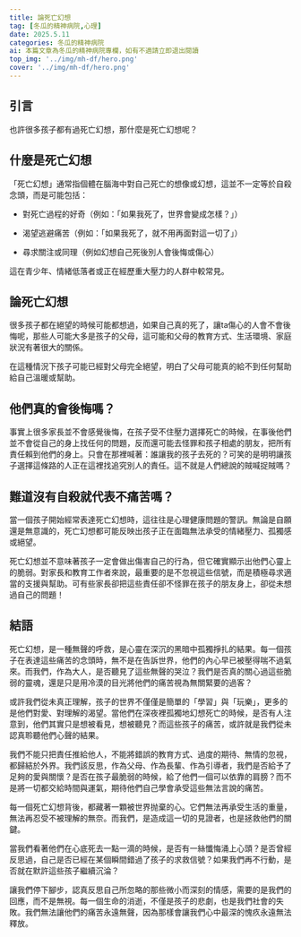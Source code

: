 ```yaml
---
title: 論死亡幻想
tag: [冬瓜的精神病院,心理]
date: 2025.5.11
categories: 冬瓜的精神病院
ai: 本篇文章為冬瓜的精神病院專欄，如有不適請立即退出閱讀
top_img: '../img/mh-df/hero.png'
cover: '../img/mh-df/hero.png'
---
```


## 引言

也許很多孩子都有過死亡幻想，那什麼是死亡幻想呢？

## 什麼是死亡幻想

「死亡幻想」通常指個體在腦海中對自己死亡的想像或幻想，這並不一定等於自殺念頭，而是可能包括：

- 對死亡過程的好奇（例如：「如果我死了，世界會變成怎樣？」）

- 渴望逃避痛苦（例如：「如果我死了，就不用再面對這一切了」）

- 尋求關注或同理（例如幻想自己死後別人會後悔或傷心）

這在青少年、情緒低落者或正在經歷重大壓力的人群中較常見。

## 論死亡幻想

很多孩子都在絕望的時候可能都想過，如果自己真的死了，讓ta傷心的人會不會後悔呢，那些人可能大多是孩子的父母，這可能和父母的教育方式、生活環境、家庭狀況有著很大的關係。

在這種情況下孩子可能已經對父母完全絕望，明白了父母可能真的給不到任何幫助給自己溫暖或幫助。

## 他們真的會後悔嗎？

事實上很多家長並不會感覺後悔，在孩子受不住壓力選擇死亡的時候，在事後他們並不會從自己的身上找任何的問題，反而還可能去怪罪和孩子相處的朋友，把所有責任賴到他們的身上。只會在那裡喊著：誰讓我的孩子去死的？可笑的是明明讓孩子選擇這條路的人正在這裡找追究別人的責任。這不就是人們總說的賊喊捉賊嗎？

## 難道沒有自殺就代表不痛苦嗎？

當一個孩子開始經常表達死亡幻想時，這往往是心理健康問題的警訊。無論是自願還是無意識的，死亡幻想都可能反映出孩子正在面臨無法承受的情緒壓力、孤獨感或絕望。

死亡幻想並不意味著孩子一定會做出傷害自己的行為，但它確實顯示出他們心靈上的脆弱。對家長和教育工作者來說，最重要的是不忽視這些信號，而是積極尋求適當的支援與幫助。可有些家長卻把這些責任卻不怪罪在孩子的朋友身上，卻從未想過自己的問題！

## 結語

死亡幻想，是一種無聲的呼救，是心靈在深沉的黑暗中孤獨掙扎的結果。每一個孩子在表達這些痛苦的念頭時，無不是在告訴世界，他們的內心早已被壓得喘不過氣來。而我們，作為大人，是否聽見了這些無聲的哭泣？我們是否真的關心過這些脆弱的靈魂，還是只是用冷漠的目光將他們的痛苦視為無關緊要的過客？

或許我們從未真正理解，孩子的世界不僅僅是簡單的「學習」與「玩樂」，更多的是他們對愛、對理解的渴望。當他們在深夜裡孤獨地幻想死亡的時候，是否有人注意到，他們其實只是想被看見，想被聽見？而這些孩子的痛苦，或許就是我們從未認真聆聽他們心聲的結果。

我們不能只把責任推給他人，不能將錯誤的教育方式、過度的期待、無情的忽視，都歸結於外界。我們該反思，作為父母、作為長輩、作為引導者，我們是否給予了足夠的愛與關懷？是否在孩子最脆弱的時候，給了他們一個可以依靠的肩膀？而不是將一切都交給時間與運氣，期待他們自己學會承受這些無法言說的痛苦。

每一個死亡幻想背後，都藏著一顆被世界抛棄的心。它們無法再承受生活的重量，無法再忍受不被理解的無奈。而我們，是造成這一切的見證者，也是拯救他們的關鍵。

當我們看著他們在心底死去一點一滴的時候，是否有一絲懺悔涌上心頭？是否曾經反思過，自己是否已經在某個瞬間錯過了孩子的求救信號？如果我們再不行動，是否就在默許這些孩子繼續沉淪？

讓我們停下腳步，認真反思自己所忽略的那些微小而深刻的情感，需要的是我們的回應，而不是無視。每一個生命的消逝，不僅是孩子的悲劇，也是我們社會的失敗。我們無法讓他們的痛苦永遠無聲，因為那樣會讓我們心中最深的愧疚永遠無法釋放。

